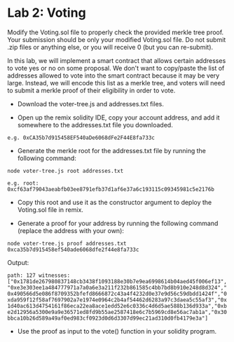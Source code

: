 # Lab 2: Voting

Modify the Voting.sol file to properly check the provided merkle tree proof. Your submission should be only your modified Voting.sol file. Do not submit .zip files or anything else, or you will receive 0 (but you can re-submit).

In this lab, we will implement a smart contract that allows certain addresses to vote yes or no on some proposal. We don't want to copy/paste the list of addresses allowed to vote into the smart contract because it may be very large. Instead, we will encode this list as a merkle tree, and voters will need to submit a merkle proof of their eligibility in order to vote.

- Download the voter-tree.js and addresses.txt files.

- Open up the remix solidity IDE, copy your account address, and add it somewhere to the addresses.txt file you downloaded.

`e.g. 0xCA35b7d915458EF540aDe6068dFe2F44E8fa733c`

- Generate the merkle root for the addresses.txt file by running the following command:

`node voter-tree.js root addresses.txt`

`e.g. root: 0xcf63af79043aeabfb03ee8791efb37d1af6e37a6c193115c09345981c5e2176b`

- Copy this root and use it as the constructor argument to deploy the Voting.sol file in remix.

- Generate a proof for your address by running the following command (replace the address with your own):

`node voter-tree.js proof addresses.txt 0xca35b7d915458ef540ade6068dfe2f44e8fa733c`

Output:

`path: 127
witnesses: ["0x1781de267980837148cb3438f1093188e30b7e9ea6998614b04aed45f006ef13","0xe3e303ee1a484777971a7a0a6e3a211f232b861585c4bb7bd8b910e248d8d324","0x490566d5e086f8709352bfefd8666872c43a4f4232d0e37e9d56c59dbdd1424f","0xda959f12f58af7697902a7e1974e0964c2b4af54462d6283a97c3daea5c55af3","0x1d40ac613d4754161f86eca22ea8ace1edd52e6c0336c4d6d5ae588b136d933a","0xbe2d12956a5300e9a9e36571ed8fd9b55ae2587418e6c7b5969cd8e56ac7ab1a","0x30bbca10b26d589a49af0ed983cf0923d0d6d3307d99ec21ad310d0fb4179e3a"]
`

- Use the proof as input to the vote() function in your solidity program.
